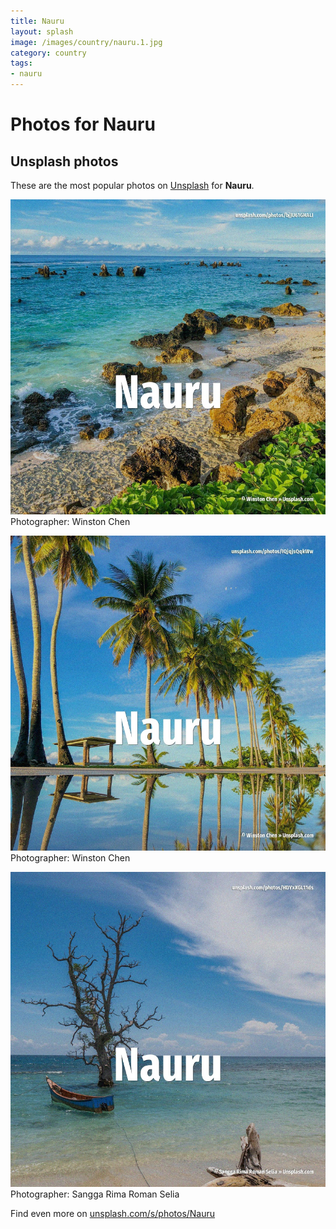 ```yaml
---
title: Nauru
layout: splash
image: /images/country/nauru.1.jpg
category: country
tags:
- nauru
---
```

# Photos for Nauru
 
## Unsplash photos
These are the most popular photos on [Unsplash](https://unsplash.com) for **Nauru**.
 
![Nauru](/images/country/nauru.1.jpg)
Photographer:  Winston Chen
 
![Nauru](/images/country/nauru.2.jpg)
Photographer:  Winston Chen
 
![Nauru](/images/country/nauru.3.jpg)
Photographer:  Sangga Rima Roman Selia
 
Find even more on [unsplash.com/s/photos/Nauru](https://unsplash.com/s/photos/Nauru)
 
